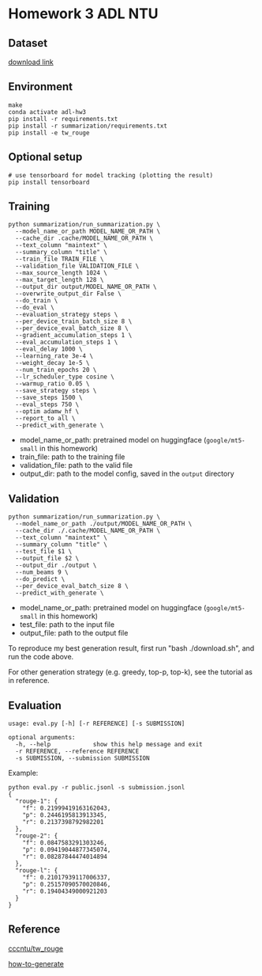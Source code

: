 # Homework 3 ADL NTU

## Dataset
[download link](https://drive.google.com/file/d/186ejZVADY16RBfVjzcMcz9bal9L3inXC/view?usp=sharing)

## Environment
```shell
make
conda activate adl-hw3
pip install -r requirements.txt
pip install -r summarization/requirements.txt
pip install -e tw_rouge
```

## Optional setup
```shell
# use tensorboard for model tracking (plotting the result)
pip install tensorboard
```

## Training
```shell
python summarization/run_summarization.py \
  --model_name_or_path MODEL_NAME_OR_PATH \
  --cache_dir .cache/MODEL_NAME_OR_PATH \
  --text_column "maintext" \
  --summary_column "title" \
  --train_file TRAIN_FILE \
  --validation_file VALIDATION_FILE \
  --max_source_length 1024 \
  --max_target_length 128 \
  --output_dir output/MODEL_NAME_OR_PATH \
  --overwrite_output_dir False \
  --do_train \
  --do_eval \
  --evaluation_strategy steps \
  --per_device_train_batch_size 8 \
  --per_device_eval_batch_size 8 \
  --gradient_accumulation_steps 1 \
  --eval_accumulation_steps 1 \
  --eval_delay 1000 \
  --learning_rate 3e-4 \
  --weight_decay 1e-5 \
  --num_train_epochs 20 \
  --lr_scheduler_type cosine \
  --warmup_ratio 0.05 \
  --save_strategy steps \
  --save_steps 1500 \
  --eval_steps 750 \
  --optim adamw_hf \
  --report_to all \
  --predict_with_generate \
```

+ model_name_or_path: pretrained model on huggingface (`google/mt5-small` in this homework)
+ train_file: path to the training file
+ validation_file: path to the valid file
+ output_dir: path to the model config, saved in the `output` directory

## Validation
```shell
python summarization/run_summarization.py \
  --model_name_or_path ./output/MODEL_NAME_OR_PATH \
  --cache_dir ./.cache/MODEL_NAME_OR_PATH \
  --text_column "maintext" \
  --summary_column "title" \
  --test_file $1 \
  --output_file $2 \
  --output_dir ./output \
  --num_beams 9 \
  --do_predict \
  --per_device_eval_batch_size 8 \
  --predict_with_generate \
```

+ model_name_or_path: pretrained model on huggingface (`google/mt5-small` in this homework)
+ test_file: path to the input file
+ output_file: path to the output file

To reproduce my best generation result, first run "bash ./download.sh", and run the code above.

For other generation strategy (e.g. greedy, top-p, top-k), see the tutorial as in reference.

## Evaluation
```
usage: eval.py [-h] [-r REFERENCE] [-s SUBMISSION]

optional arguments:
  -h, --help            show this help message and exit
  -r REFERENCE, --reference REFERENCE
  -s SUBMISSION, --submission SUBMISSION
```

Example:
```
python eval.py -r public.jsonl -s submission.jsonl
{
  "rouge-1": {
    "f": 0.21999419163162043,
    "p": 0.2446195813913345,
    "r": 0.2137398792982201
  },
  "rouge-2": {
    "f": 0.0847583291303246,
    "p": 0.09419044877345074,
    "r": 0.08287844474014894
  },
  "rouge-l": {
    "f": 0.21017939117006337,
    "p": 0.25157090570020846,
    "r": 0.19404349000921203
  }
}
```

## Reference
[cccntu/tw_rouge](https://github.com/cccntu/tw_rouge)

[how-to-generate](https://huggingface.co/blog/how-to-generate)